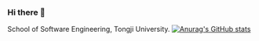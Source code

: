 ### Hi there 👋
School of Software Engineering, Tongji University.
[![Anurag's GitHub stats](https://github-readme-stats.vercel.app/api?username=vegetable-yx)](https://github.com/anuraghazra/github-readme-stats)

